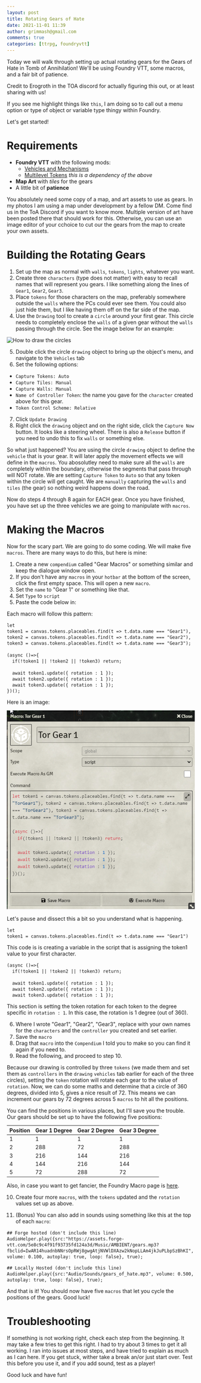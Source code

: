 ```yaml
---
layout: post
title: Rotating Gears of Hate
date: 2021-11-01 11:39
author: grimmash@gmail.com
comments: true
categories: [ttrpg, foundryvtt]
---
```


Today we will walk through setting up actual rotating gears for the Gears of Hate in Tomb of Annihilation!  We'll be using Foundry VTT, some macros, and a fair bit of patience.

Credit to Erogroth in the TOA discord for actually figuring this out, or at least sharing with us!

If you see me highlight things like `this`, I am doing so to call out a menu option or type of object or variable type thingy within Foundry.

Let's get started!

# Requirements

- **Foundry VTT** with the following mods:
  - [Vehicles and Mechanisms](https://github.com/grandseiken/foundryvtt-vehicles-and-mechanisms)
  - [Multilevel Tokens](https://github.com/grandseiken/foundryvtt-multilevel-tokens) *this is a dependency of the above*
- **Map Art** with *tiles* for the gears
- A little bit of **patience**

You absolutely need some copy of a map, and art assets to use as gears.  In my photos I am using a map under development by a fellow DM.  Come find us in the ToA Discord if you want to know more.  Multiple version of art have been posted there that should work for this.  Otherwise, you can use an image editor of your cchoice to cut our the gears from the map to create your own assets.

# Building the Rotating Gears

1. Set up the map as normal with `walls`, `tokens`, `lights`, whatever you want.
2. Create three `characters` (type does not matter) with easy to recall names that will represent you gears.  I like something along the lines of `Gear1`, `Gear2`, `Gear3`.
3. Place `tokens` for those characters on the map, preferably somewhere outside the `walls` where the PCs could ever see them.  You could also just hide them, but I like having them off on the far side of the map.
4. Use the `Drawing` tool to create a `circle` around your first gear.  This circle needs to completely enclose the `walls` of a given gear without the `walls` passing through the circle.  See the image below for an example:

![How to draw the circles](/media_assets/gears_of_hate/1_circles.png)

5. Double click the circle `drawing` object to bring up the object's menu, and navigate to the `Vehicles` tab
6. Set the following options:
  - `Capture Tokens: Auto`
  - `Capture Tiles: Manual`
  - `Capture Walls: Manual`
  - `Name of Controller Token`: the name you gave for the `character` created above for this gear.
  - `Token Control Scheme: Relative`
7. Click `Update Drawing`
8. Right click the `drawing` object and on the right side, click the `Capture Now` button.  It looks like a steering wheel.  There is also a `Release` button if you need to undo this to fix `walls` or something else.

So what just happened?  You are using the circle `drawing` object to define the `vehicle` that is your gear.  It will later apply the movement effects we will define in the `macros`.  You abosolutley need to make sure all the `walls` are completely within the boundary, otherwise the segments that pass through will NOT rotate.  We are setting `Capture Token` to `Auto` so that any token within the circle will get caught.  We are `manually` capturing the `walls` and `tiles` (the gear) so nothing weird happens down the road.

Now do steps 4 through 8 again for EACH gear.  Once you have finished, you have set up the three vehicles we are going to manipulate with `macros`.

# Making the Macros

Now for the scary part.  We are going to do some coding.  We will make five `macros`.  There are many ways to do this, but here is mine:

1. Create a new `compendium` called "Gear Macros" or something similar and keep the dialogue window open.
2. If you don't have any `macros` in your `hotbar` at the bottom of the screen, click the first empty space.  This will open a new `macro`.
3. Set the `name` to "Gear 1" or something like that.
4. Set `Type` to `script`
5. Paste the code below in:

Each macro will follow this pattern:

```
let
token1 = canvas.tokens.placeables.find(t => t.data.name === "Gear1"),
token2 = canvas.tokens.placeables.find(t => t.data.name === "Gear2"),
token3 = canvas.tokens.placeables.find(t => t.data.name === "Gear3");

(async ()=>{
  if(!token1 || !token2 || !token3) return;

  await token1.update({ rotation : 1 });
  await token2.update({ rotation : 1 });
  await token3.update({ rotation : 1 });
})();
```
Here is an image:

![Sample Macro](/media_assets/gears_of_hate/2_macro.png)

Let's pause and dissect this a bit so you understand what is happening.

```
let
token1 = canvas.tokens.placeables.find(t => t.data.name === "Gear1")
```
This code is is creating a variable in the script that is assigning the token1 value to your first character.

```
(async ()=>{
  if(!token1 || !token2 || !token3) return;

  await token1.update({ rotation : 1 });
  await token2.update({ rotation : 1 });
  await token3.update({ rotation : 1 });
```
This section is setting the token rotation for each token to the degree specific in `rotation : 1`.  In this case, the rotation is 1 degree (out of 360).

6. Where I wrote "Gear1", "Gear2", "Gear3", replace with your own names for the `characters` and the `controller` you created and set earlier.
7. Save the `macro`
8. Drag that `macro` into the `Compendium` I told you to make so you can find it again if you need to.
9. Read the following, and proceed to step 10.

Because our drawing is controlled by three `tokens` (we made them and set them as `controllers` in the `drawing` `vehicles` tab earlier for each of the three circles), setting the `token` rotation will rotate each gear to the value of `rotation`.  Now, we can do some maths and determine that a circle of 360 degrees, divided into 5, gives a nice result of 72.  This means we can increment our gears by 72 degrees across 5 `macros` to hit all the positions.

You can find the positions in various places, but I'll save you the trouble.  Our gears should be set up to have the following five positions:

| Position | Gear 1 Degree | Gear 2 Degree | Gear 3 Degree |
|-|-|-|-|
|1|1|1|1|
|2|288|72|288|
|3|216|144|216|
|4|144|216|144|
|5|72|288|72|

Also, in case you want to get fancier, the Foundry Macro page is [here](https://foundryvtt.com/article/macros/).

10. Create four more `macros`, with the `tokens` updated and the `rotation` values set up as above.

11. (Bonus) You can also add in sounds using something like this at the top of each `macro`:

```
## Forge hosted (don't include this line)
AudioHelper.play({src:"https://assets.forge-vtt.com/5e8c9c4f91f93735fd124a3d/Music/AMBIENT/gears.mp3?fbclid=IwAR14huadnbNNrsOpRWj8gwgAtjNVWlDXAzw2kNopLLAm4jkJuPLbpSzBhKI", volume: 0.100, autoplay: true, loop: false}, true);
```
```
## Locally Hosted (don't include this line)
AudioHelper.play({src:"Audio/Sounds/gears_of_hate.mp3", volume: 0.500, autoplay: true, loop: false}, true);
```

And that is it!  You should now have five `macros` that let you cycle the positions of the gears.  Good luck!

# Troubleshooting

If something is not working right, check each step from the beginning.  It may take a few tries to get this right.  I had to try about 3 times to get it all working.  I ran into issues at most steps, and have tried to explain as much as I can here.  If you get stuck, wither take a break an/or just start over. Test this before you use it, and if you add sound, test as a player!

Good luck and have fun!
